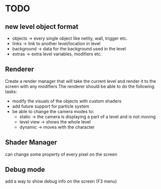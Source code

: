 # TODO
## new level object format
- objects -> every single object like netity, wall, trigger etc.
- links -> link to another level/location in level
- background -> data for the background used in the level
- extras -> extra level variables, modifiers etc.

## Renderer
Create a render manager that will take the current level and render it to the screen with any modifiers
The renderer should be able to do the following tasks:
- modify the visuals of the objects with custom shaders
- add future support for particle system
- be able to change the camera modes to:
  - static -> the camera is displaying a part of a level and is not moving
  - level view -> shows the whole level 
  - dynamic -> moves with the character

## Shader Manager
can change some property of every pixel on the screen

## Debug mode
add a way to show debug info on the screen (F3 menu)